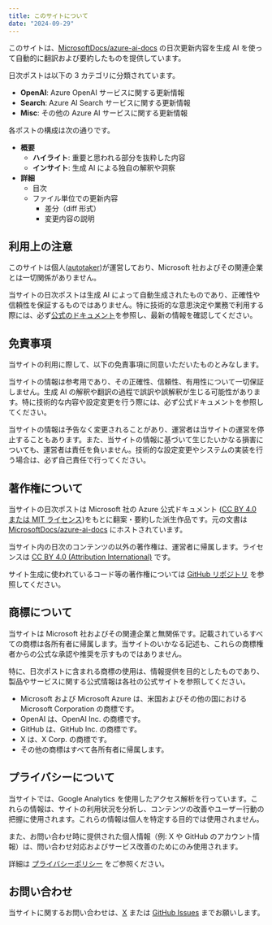 ```yaml
---
title: このサイトについて
date: "2024-09-29"
---
```


このサイトは、[MicrosoftDocs/azure-ai-docs](https://github.com/MicrosoftDocs/azure-ai-docs) の日次更新内容を生成 AI を使って自動的に翻訳および要約したものを提供しています。

日次ポストは以下の 3 カテゴリに分類されています。

- **OpenAI**: Azure OpenAI サービスに関する更新情報
- **Search**: Azure AI Search サービスに関する更新情報
- **Misc**: その他の Azure AI サービスに関する更新情報

各ポストの構成は次の通りです。

- **概要**
  - **ハイライト**: 重要と思われる部分を抜粋した内容
  - **インサイト**: 生成 AI による独自の解釈や洞察
- **詳細**
  - 目次
  - ファイル単位での更新内容
    - 差分（diff 形式）
    - 変更内容の説明

## 利用上の注意

このサイトは個人([autotaker](https://github.com/autotaker))が運営しており、Microsoft 社およびその関連企業とは一切関係がありません。

当サイトの日次ポストは生成 AI によって自動生成されたものであり、正確性や信頼性を保証するものではありません。特に技術的な意思決定や業務で利用する際には、必ず[公式のドキュメント](https://learn.microsoft.com/ja-jp/azure/ai-services/)を参照し、最新の情報を確認してください。

## 免責事項

当サイトの利用に際して、以下の免責事項に同意いただいたものとみなします。

当サイトの情報は参考用であり、その正確性、信頼性、有用性について一切保証しません。生成 AI の解釈や翻訳の過程で誤訳や誤解釈が生じる可能性があります。特に技術的な内容や設定変更を行う際には、必ず公式ドキュメントを参照してください。

当サイトの情報は予告なく変更されることがあり、運営者は当サイトの運営を停止することもあります。また、当サイトの情報に基づいて生じたいかなる損害についても、運営者は責任を負いません。技術的な設定変更やシステムの実装を行う場合は、必ず自己責任で行ってください。

## 著作権について

当サイトの日次ポストは Microsoft 社の Azure 公式ドキュメント ([CC BY 4.0 または MIT ライセンス](https://github.com/MicrosoftDocs/azure-ai-docs/blob/main/ThirdPartyNotices.md))をもとに翻案・要約した派生作品です。元の文書は [MicrosoftDocs/azure-ai-docs](https://github.com/MicrosoftDocs/azure-ai-docs) にホストされています。

当サイト内の日次のコンテンツの以外の著作権は、運営者に帰属します。ライセンスは [CC BY 4.0 (Attribution International)](https://creativecommons.org/licenses/by/4.0/) です。

サイト生成に使われているコード等の著作権については [GitHub リポジトリ](https://github.com/autotaker/diff-insight) を参照してください。

## 商標について

当サイトは Microsoft 社およびその関連企業と無関係です。記載されているすべての商標は各所有者に帰属します。当サイトのいかなる記述も、これらの商標権者からの公式な承認や推奨を示すものではありません。

特に、日次ポストに含まれる商標の使用は、情報提供を目的としたものであり、製品やサービスに関する公式情報は各社の公式サイトを参照してください。

- Microsoft および Microsoft Azure は、米国およびその他の国における Microsoft Corporation の商標です。
- OpenAI は、OpenAI Inc. の商標です。
- GitHub は、GitHub Inc. の商標です。
- X は、X Corp. の商標です。
- その他の商標はすべて各所有者に帰属します。

## プライバシーについて

当サイトでは、Google Analytics を使用したアクセス解析を行っています。これらの情報は、サイトの利用状況を分析し、コンテンツの改善やユーザー行動の把握に使用されます。これらの情報は個人を特定する目的では使用されません。

また、お問い合わせ時に提供された個人情報（例: X や GitHub のアカウント情報）は、問い合わせ対応およびサービス改善のためにのみ使用されます。

詳細は [プライバシーポリシー](/privacy.html) をご参照ください。

## お問い合わせ

当サイトに関するお問い合わせは、[X](https://twitter.com/autotaker1984) または [GitHub Issues](https://github.com/autotaker/diff-insight/issues) までお願いします。
